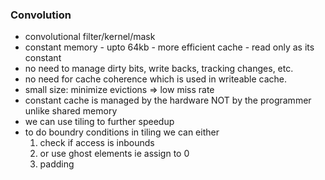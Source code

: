 ### Convolution
- convolutional filter/kernel/mask
- constant memory - upto 64kb - more efficient cache - read only as its constant
- no need to manage dirty bits, write backs, tracking changes, etc.
- no need for cache coherence which is used in writeable cache.
- small size: minimize evictions => low miss rate
- constant cache is managed by the hardware NOT by the programmer unlike shared memory
- we can use tiling to further speedup
- to do boundry conditions in tiling we can either
    1. check if access is inbounds
    2. or use ghost elements ie assign to 0
    3. padding